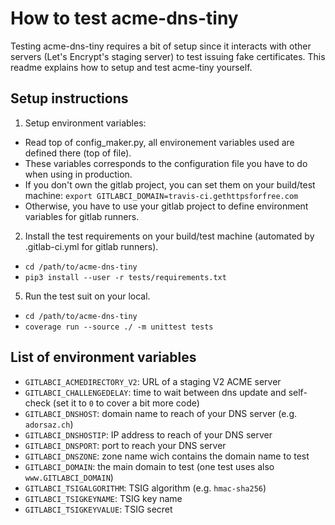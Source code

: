 # How to test acme-dns-tiny

Testing acme-dns-tiny requires a bit of setup since it interacts with other servers
(Let's Encrypt's staging server) to test issuing fake certificates. This readme
explains how to setup and test acme-tiny yourself.

## Setup instructions

1. Setup environment variables:
  * Read top of config_maker.py, all environement variables used are defined there (top of file).
  * These variables corresponds to the configuration file you have to do when using in production.
  * If you don't own the gitlab project, you can set them on your build/test machine:
    `export GITLABCI_DOMAIN=travis-ci.gethttpsforfree.com`
  * Otherwise, you have to use your gitlab project to define environment variables for gitlab runners.
2. Install the test requirements on your build/test machine (automated by .gitlab-ci.yml for gitlab runners).
  * `cd /path/to/acme-dns-tiny`
  * `pip3 install --user -r tests/requirements.txt`
5. Run the test suit on your local.
  * `cd /path/to/acme-dns-tiny`
  * `coverage run --source ./ -m unittest tests`

## List of environment variables

  * `GITLABCI_ACMEDIRECTORY_V2`: URL of a staging V2 ACME server
  * `GITLABCI_CHALLENGEDELAY`: time to wait between dns update and self-check (set it to `0` to cover a bit more code)
  * `GITLABCI_DNSHOST`: domain name to reach of your DNS server (e.g. `adorsaz.ch`)
  * `GITLABCI_DNSHOSTIP`: IP address to reach of your DNS server
  * `GITLABCI_DNSPORT`: port to reach your DNS server
  * `GITLABCI_DNSZONE`: zone name wich contains the domain name to test
  * `GITLABCI_DOMAIN`: the main domain to test (one test uses also `www.GITLABCI_DOMAIN`)
  * `GITLABCI_TSIGALGORITHM`: TSIG algorithm (e.g. `hmac-sha256`)
  * `GITLABCI_TSIGKEYNAME`: TSIG key name
  * `GITLABCI_TSIGKEYVALUE`: TSIG secret

